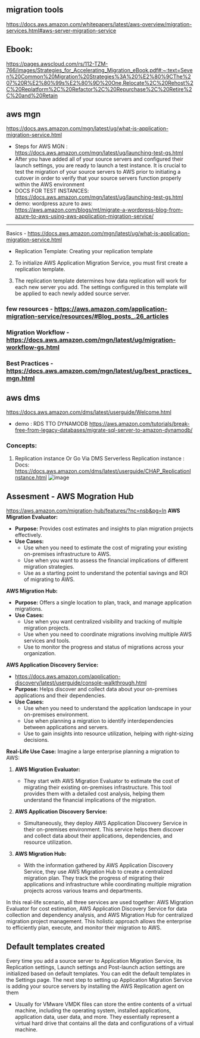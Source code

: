 ## migration tools
https://docs.aws.amazon.com/whitepapers/latest/aws-overview/migration-services.html#aws-server-migration-service

## Ebook:
https://pages.awscloud.com/rs/112-TZM-766/images/Strategies_for_Accelerating_Migration_eBook.pdf#:~:text=Seven%20Common%20Migration%20Strategies%3A%20%E2%80%9CThe%207%20R%E2%80%99s%E2%80%9D%20One,Relocate%2C%20Rehost%2C%20Replatform%2C%20Refactor%2C%20Repurchase%2C%20Retire%2C%20and%20Retain

## aws mgn 
https://docs.aws.amazon.com/mgn/latest/ug/what-is-application-migration-service.html
- Steps for AWS MGN : https://docs.aws.amazon.com/mgn/latest/ug/launching-test-gs.html
- After you have added all of your source servers and configured their launch settings, you are ready to launch a test instance. It is crucial to test the migration of your source servers to AWS prior to initiating a cutover in order to verify that your source servers function properly within the AWS environment
- DOCS FOR TEST INSTANCES: https://docs.aws.amazon.com/mgn/latest/ug/launching-test-gs.html
- demo: wordpress azure to aws: https://aws.amazon.com/blogs/mt/migrate-a-wordpress-blog-from-azure-to-aws-using-aws-application-migration-service/
------------------
Basics - https://docs.aws.amazon.com/mgn/latest/ug/what-is-application-migration-service.html
- Replication Template: Creating your replication template

2. To initialize AWS Application Migration Service, you must first create a replication template.

3. The replication template determines how data replication will work for each new server you add. The settings configured in this template will be applied to each newly added source server.

### few resources - https://aws.amazon.com/application-migration-service/resources/#Blog_posts_.26_articles
### Migration Workflow - https://docs.aws.amazon.com/mgn/latest/ug/migration-workflow-gs.html
### Best Practices - https://docs.aws.amazon.com/mgn/latest/ug/best_practices_mgn.html

## aws dms
https://docs.aws.amazon.com/dms/latest/userguide/Welcome.html
- demo : RDS TTO DYNAMODB https://aws.amazon.com/tutorials/break-free-from-legacy-databases/migrate-sql-server-to-amazon-dynamodb/
### Concepts:
1. Replication instance Or Go Via DMS Serverless Replication instance : Docs: https://docs.aws.amazon.com/dms/latest/userguide/CHAP_ReplicationInstance.html
![image](https://github.com/Ananyojha/aws-migration/assets/76782360/3db7cca4-0ef3-491d-8103-a15a7b853ec3)

## Assesment - AWS Mogration Hub
https://aws.amazon.com/migration-hub/features/?nc=nsb&pg=ln
**AWS Migration Evaluator:**
- **Purpose:** Provides cost estimates and insights to plan migration projects effectively.
- **Use Cases:**
  - Use when you need to estimate the cost of migrating your existing on-premises infrastructure to AWS.
  - Use when you want to assess the financial implications of different migration strategies.
  - Use as a starting point to understand the potential savings and ROI of migrating to AWS.

**AWS Migration Hub:**
- **Purpose:** Offers a single location to plan, track, and manage application migrations.
- **Use Cases:**
  - Use when you want centralized visibility and tracking of multiple migration projects.
  - Use when you need to coordinate migrations involving multiple AWS services and tools.
  - Use to monitor the progress and status of migrations across your organization.

**AWS Application Discovery Service:**
- https://docs.aws.amazon.com/application-discovery/latest/userguide/console-walkthrough.html
- **Purpose:** Helps discover and collect data about your on-premises applications and their dependencies.
- **Use Cases:**
  - Use when you need to understand the application landscape in your on-premises environment.
  - Use when planning a migration to identify interdependencies between applications and servers.
  - Use to gain insights into resource utilization, helping with right-sizing decisions.

**Real-Life Use Case:**
Imagine a large enterprise planning a migration to AWS:

1. **AWS Migration Evaluator:** 
   - They start with AWS Migration Evaluator to estimate the cost of migrating their existing on-premises infrastructure. This tool provides them with a detailed cost analysis, helping them understand the financial implications of the migration.

2. **AWS Application Discovery Service:**
   - Simultaneously, they deploy AWS Application Discovery Service in their on-premises environment. This service helps them discover and collect data about their applications, dependencies, and resource utilization.

3. **AWS Migration Hub:**
   - With the information gathered by AWS Application Discovery Service, they use AWS Migration Hub to create a centralized migration plan. They track the progress of migrating their applications and infrastructure while coordinating multiple migration projects across various teams and departments.

In this real-life scenario, all three services are used together: AWS Migration Evaluator for cost estimation, AWS Application Discovery Service for data collection and dependency analysis, and AWS Migration Hub for centralized migration project management. This holistic approach allows the enterprise to efficiently plan, execute, and monitor their migration to AWS.

## Default templates created
Every time you add a source server to Application Migration Service, its Replication settings, Launch settings and Post-launch action settings are initialized based on default templates. You can edit the default templates in the Settings page.
The next step to setting up Application Migration Service is adding your source servers by installing the AWS Replication agent on them

- Usually for VMware VMDK files can store the entire contents of a virtual machine, including the operating system, installed applications, application data, user data, and more. They essentially represent a virtual hard drive that contains all the data and configurations of a virtual machine.
